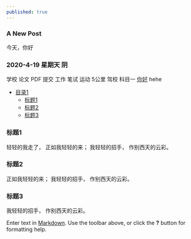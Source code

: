 ```yaml
---
published: true
---
```



### A New Post  ###
   今天，你好
###  2020-4-19 星期天 阴 ####
   学校 论文 PDF 提交 
   工作 笔试
   运动 5公里
   驾校 科目一
[你好](#jump)
<span id = "jump">hehe</span>


* [目录1](#40)
   * [标题1](#41)
   * [标题2](#42)
   * [标题3](#43)
   

<h3 id="41">标题1</h3>
    轻轻的我走了， 正如我轻轻的来； 我轻轻的招手， 作别西天的云彩。
<h3 id="42">标题2</h3>
    正如我轻轻的来； 我轻轻的招手， 作别西天的云彩。
<h3 id="43">标题3</h3>
    我轻轻的招手， 作别西天的云彩。


Enter text in [Markdown](http://daringfireball.net/projects/markdown/). Use the toolbar above, or click the **?** button for formatting help.
